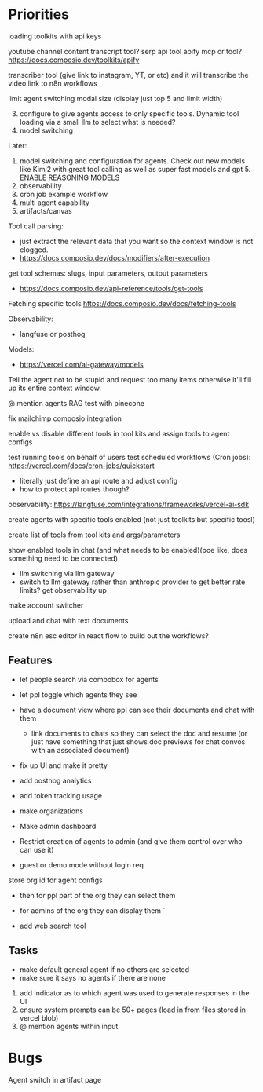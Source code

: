 # Priorities

loading toolkits with api keys

youtube channel content transcript tool?
serp api tool
apify mcp or tool? https://docs.composio.dev/toolkits/apify

transcriber tool (give link to instagram, YT, or etc) and it will transcribe the video
link to n8n workflows

limit agent switching modal size (display just top 5 and limit width)

3. configure to give agents access to only specific tools. Dynamic tool loading via a small llm to select what is needed?
4. model switching

Later:

1. model switching and configuration for agents. Check out new models like Kimi2 with great tool calling as well as super fast models and gpt 5. ENABLE REASONING MODELS
2. observability
3. cron job example workflow
4. multi agent capability
5. artifacts/canvas

Tool call parsing:

- just extract the relevant data that you want so the context window is not clogged.
- https://docs.composio.dev/docs/modifiers/after-execution

get tool schemas: slugs, input parameters, output parameters

- https://docs.composio.dev/api-reference/tools/get-tools

Fetching specific tools
https://docs.composio.dev/docs/fetching-tools

Observability:

- langfuse or posthog

Models:

- https://vercel.com/ai-gateway/models

Tell the agent not to be stupid and request too many items otherwise it'll fill up its entire context window.

@ mention agents
RAG test with pinecone

fix mailchimp composio integration

enable vs disable different tools in tool kits and assign tools to agent configs

test running tools on behalf of users
test scheduled workflows (Cron jobs): https://vercel.com/docs/cron-jobs/quickstart

- literally just define an api route and adjust config
- how to protect api routes though?

observability: https://langfuse.com/integrations/frameworks/vercel-ai-sdk

create agents with specific tools enabled (not just toolkits but specific toosl)

create list of tools from tool kits and args/parameters

show enabled tools in chat (and what needs to be enabled)(poe like, does something need to be connected)

- llm switching via llm gateway
- switch to llm gateway rather than anthropic provider to get better rate limits?
  get observability up

make account switcher

upload and chat with text documents

create n8n esc editor in react flow to build out the workflows?

## Features

- let people search via combobox for agents
- let ppl toggle which agents they see
- have a document view where ppl can see their documents and chat with them

  - link documents to chats so they can select the doc and resume (or just have something that just shows doc previews for chat convos with an associated document)

- fix up UI and make it pretty
- add posthog analytics
- add token tracking usage
- make organizations
- Make admin dashboard
- Restrict creation of agents to admin (and give them control over who can use it)

- guest or demo mode without login req

store org id for agent configs

- then for ppl part of the org they can select them
- for admins of the org they can display them `

- add web search tool

## Tasks

- make default general agent if no others are selected
- make sure it says no agents if there are none

1. add indicator as to which agent was used to generate responses in the UI
2. ensure system prompts can be 50+ pages (load in from files stored in vercel blob)
3. @ mention agents within input

# Bugs

Agent switch in artifact page
